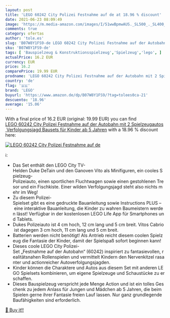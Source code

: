 ```yaml
---
layout: post
title: 'LEGO 60242 City Polizei Festnahme auf de at 18.96 % discount'
date: 2021-06-23 08:09:49
image: 'https://m.media-amazon.com/images/I/51wwBpmwAUS._SL500_._SL400_.jpg'
comments: true
category: ofertas
author: 'tole.es'
slug: 'B07W8Y1FS9-de LEGO 60242 City Polizei Festnahme auf der Autobahn mit 2...'
sku: 'B07W8Y1FS9-de'
tags: [ 'Bauspielzeug & Konstruktionsspielzeug','Spielzeug','lego', ]
actualPrice: 16.2 EUR
currency: EUR
price: 16.2
comparePrice: 19.99 EUR
prodname: 'LEGO 60242 City Polizei Festnahme auf der Autobahn mit 2 Spielzeugautos  Verfolgungsjagd Bausets für Kinder ab 5 Jahren'
country: 'de'
flag: '🇩🇪'
brand: 'LEGO'
buyurl: 'https://www.amazon.de/dp/B07W8Y1FS9/?tag=tolees0ca-21'
descuento: '18.96'
average: '15.06'
---
```


With a final price of 16.2 EUR (original: 19.99 EUR) you can find [LEGO 60242 City Polizei Festnahme auf der Autobahn mit 2 Spielzeugautos  Verfolgungsjagd Bausets für Kinder ab 5 Jahren](https://www.amazon.de/dp/B07W8Y1FS9/?tag=tolees0ca-21) with a  18.96 % discount here:

[![LEGO 60242 City Polizei Festnahme auf de](https://m.media-amazon.com/images/I/51wwBpmwAUS._SL500_._SL400_.jpg)](https://www.amazon.de/dp/B07W8Y1FS9/?tag=tolees0ca-21)

ℹ️:

- Das Set enthält den LEGO City TV-Helden Duke DeTain und den Ganoven Vito als Minifiguren, ein cooles Spielzeug-Polizeiauto, einen sportlichen Fluchtwagen sowie einen gestohlenen Tresor und ein Fischkiste. Einer wilden Verfolgungsjagd steht also nichts mehr im Weg!
- Zu diesem Polizei-Spielset gibt es eine gedruckte Bauanleitung sowie Instructions PLUS – eine interaktive Bauanleitung, die Kinder zu wahren Baumeistern werden lässt! Verfügbar in der kostenlosen LEGO Life App für Smartphones und Tablets.
- Dukes Polizeiauto ist 4 cm hoch, 12 cm lang und 5 cm breit. Vitos Cabrio ist dagegen 3 cm hoch, 11 cm lang und 5 cm breit.
- Batterien werden nicht benötigt! Als Antrieb reicht diesem coolen Spielzeug die Fantasie der Kinder, damit der Spielspaß sofort beginnen kann!
- Dieses coole LEGO City Polizei-Set „Festnahme auf der Autobahn“ (60242) inspiriert zu fantasievollen, realitätsnahen Rollenspielen und vermittelt Kindern den Nervenkitzel rasanter und actionreicher Autoverfolgungsjagden.
- Kinder können die Charaktere und Autos aus diesem Set mit anderen LEGO Spielsets kombinieren, um eigene Spielzeuge und Schaustücke zu erschaffen.
- Dieses Bauspielzeug verspricht jede Menge Action und ist ein tolles Geschenk zu jedem Anlass für Jungen und Mädchen ab 5 Jahren, die beim Spielen gerne ihrer Fantasie freien Lauf lassen. Nur ganz grundlegende Baufähigkeiten sind erforderlich.

[🛒 Buy it!!](https://www.amazon.de/dp/B07W8Y1FS9/?tag=tolees0ca-21)
